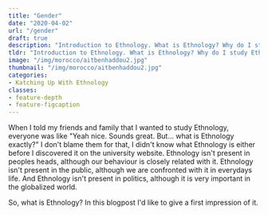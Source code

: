 ```yaml
---
title: "Gender"
date: "2020-04-02"
url: "/gender"
draft: true
description: "Introduction to Ethnology. What is Ethnology? Why do I study Ethnology?"
tldr: "Introduction to Ethnology. What is Ethnology? Why do I study Ethnology?"
image: "/img/morocco/aitbenhaddou2.jpg"
thumbnail: "/img/morocco/aitbenhaddou2.jpg"
categories:
- Katching Up With Ethnology
classes: 
- feature-depth
- feature-figcaption
---
```

When I told my friends and family that I wanted to study Ethnology, everyone was like "Yeah nice. Sounds great. But... what is Ethnology exactly?" I don't blame them for that, I didn't know what Ethnology is either before I discovered it on the university website. Ethnology isn't present in peoples heads, although our behaviour is closely related with it. Ethnology isn't present in the public, although we are confronted with it in everydays life. And Ethnology isn't present in politics, although it is very important in the globalized world. 

So, what is Ethnology? In this blogpost I'd like to give a first impression of it.

<!--more-->



